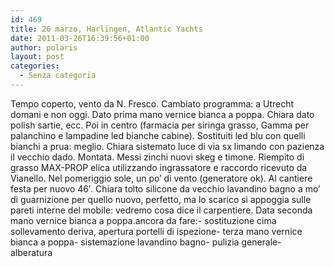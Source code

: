 ```yaml
---
id: 469
title: 26 marzo, Harlingen, Atlantic Yachts
date: 2011-03-26T16:39:56+01:00
author: polaris
layout: post
categories:
  - Senza categoria
---
```

Tempo coperto, vento da N. Fresco. Cambiato programma: a Utrecht domani e non oggi. Dato prima mano vernice bianca a poppa. Chiara dato polish sartie, ecc. Poi in centro (farmacia per siringa grasso, Gamma per palanchino e lampadine led bianche cabine). Sostituiti led blu con quelli bianchi a prua: meglio. Chiara sistemato luce di via sx limando con pazienza il vecchio dado. Montata. Messi zinchi nuovi skeg e timone. Riempito di grasso MAX-PROP elica utilizzando ingrassatore e raccordo ricevuto da Vianello. Nel pomeriggio sole, un po&#8217; di vento (generatore ok). Al cantiere festa per nuovo 46&#8242;. Chiara tolto silicone da vecchio lavandino bagno a mo&#8217; di guarnizione per quello nuovo, perfetto, ma lo scarico si appoggia sulle pareti interne del mobile: vedremo cosa dice il carpentiere. Data seconda mano vernice bianca a poppa.ancora da fare:- sostituzione cima sollevamento deriva, apertura portelli di ispezione- terza mano vernice bianca a poppa- sistemazione lavandino bagno- pulizia generale- alberatura
